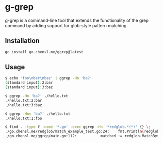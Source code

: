 # g-grep

g-grep is a command-line tool that extends the functionality of the grep command by adding support for glob-style pattern matching.

## Installation

```bash
go install go.chensl.me/ggrep@latest
```

## Usage

```bash
$ echo 'foo\nbar\nbaz' | ggrep -Hn 'ba?'
(standard input):2:bar
(standard input):3:baz

$ ggrep -Hn 'ba?' ./hello.txt
./hello.txt:2:bar
./hello.txt:3:baz

$ ggrep -Hnv 'ba?' ./hello.txt
./hello.txt:1:foo

$ find . -type f -name '*.go' -exec ggrep -Hn '*redglob.*(*)' {} \;
./go.chensl.me/redglob/match_example_test.go:24:	fmt.Println(redglob.Match("foo", "f*"))
./go.chensl.me/ggrep/main.go:112:			matched := redglob.MatchBytes(l, pat)
```
